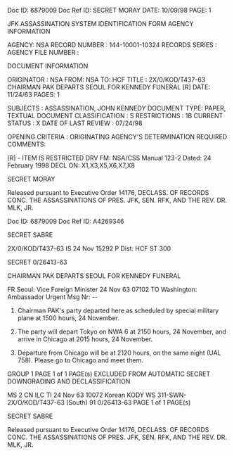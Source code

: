 Doc ID: 6879009 Doc Ref ID: SECRET MORAY DATE: 10/09/98
PAGE: 1

JFK ASSASSINATION SYSTEM
IDENTIFICATION FORM
AGENCY INFORMATION

AGENCY: NSA
RECORD NUMBER : 144-10001-10324
RECORDS SERIES :
AGENCY FILE NUMBER :

DOCUMENT INFORMATION

ORIGINATOR : NSA
FROM: NSA
TO: HCF
TITLE :
2X/0/KOD/T437-63 CHAIRMAN PAK DEPARTS SEOUL FOR KENNEDY FUNERAL [R]
DATE: 11/24/63
PAGES: 1

SUBJECTS :
ASSASSINATION, JOHN KENNEDY
DOCUMENT TYPE: PAPER, TEXTUAL DOCUMENT
CLASSIFICATION : S
RESTRICTIONS : 1B
CURRENT STATUS : X
DATE OF LAST REVIEW : 07/24/98

OPENING CRITERIA :
ORIGINATING AGENCY'S DETERMINATION REQUIRED
COMMENTS:

[R] - ITEM IS RESTRICTED
DRV FM: NSA/CSS Manual 123-2
Dated: 24 February 1998
DECL ON: X1,X3,X5,X6,X7,X8

SECRET MORAY

Released pursuant to Executive Order 14176, DECLASS. OF RECORDS CONC. THE ASSASSINATIONS OF PRES. JFK, SEN.
RFK, AND THE REV. DR. MLK, JR.

Doc ID: 6879009 Doc Ref ID: A4269346

SECRET SABRE

2X/0/KOD/T437-63
IS 24 Nov 15292 P
Dist: HCF
ST 300

SECRET 0/26413-63

CHAIRMAN PAK DEPARTS SEOUL FOR KENNEDY FUNERAL

FR Seoul: Vice Foreign Minister 24 Nov 63 07102
TO Washington: Ambassador Urgent
Msg Nr: --

1. Chairman PAK's party departed here as scheduled by
special military plane at 1500 hours, 24 November.

2. The party will depart Tokyo on NWA 6 at 2150 hours,
24 November, and arrive in Chicago at 2015 hours, 24 November.

3. Departure from Chicago will be at 2120 hours, on
the same night (UAL 758). Please go to Chicago and meet them.

GROUP 1 PAGE 1 of 1 PAGE(s)
EXCLUDED FROM AUTOMATIC SECRET
DOWNGRADING AND DECLASSIFICATION

MS 2 CN ILC TI 24 Nov 63 10072
Korean KODY WS 311-SWN- 2X/O/KOD/T437-63
(South) 91
0/26413-63
PAGE 1 of 1 PAGE(s)

SECRET SABRE

Released pursuant to Executive Order 14176, DECLASS. OF RECORDS CONC. THE ASSASSINATIONS OF PRES. JFK, SEN.
RFK, AND THE REV. DR. MLK, JR.
